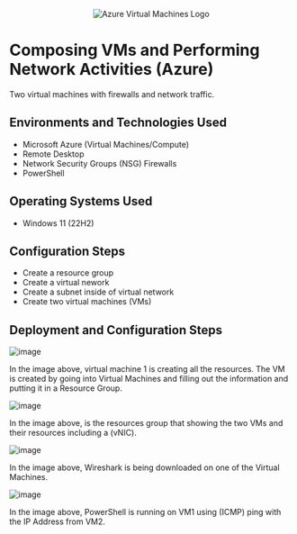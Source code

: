 <p align="center">
<img src="https://ms-azuretools.gallerycdn.vsassets.io/extensions/ms-azuretools/vscode-azurevirtualmachines/0.6.5/1684355349075/Microsoft.VisualStudio.Services.Icons.Default" alt="Azure Virtual Machines Logo"/>
</p>

<h1>Composing VMs and Performing Network Activities (Azure)</h1>
  Two virtual machines with firewalls and network traffic.

<h2>Environments and Technologies Used</h2>

- Microsoft Azure (Virtual Machines/Compute)
- Remote Desktop
- Network Security Groups (NSG) Firewalls
- PowerShell

<h2>Operating Systems Used </h2>

- Windows 11 (22H2)

<h2>Configuration Steps</h2>

- Create a resource group
- Create a virtual nework
- Create a subnet inside of virtual network
- Create two virtual machines (VMs)

<h2>Deployment and Configuration Steps</h2>

![image](https://github.com/Keyla-Mendez43/Composing-VMs-and-Performing-Network-Activities/assets/174077223/a90a6e36-365e-4785-8fb2-c213ff042362)

In the image above, virtual machine 1 is creating all the resources. The VM is created by going into Virtual Machines and filling out the information and putting it in a Resource Group.

![image](https://github.com/Keyla-Mendez43/Composing-VMs-and-Performing-Network-Activities/assets/174077223/3ad3d45f-d1a9-4b9b-bd6c-3e64548f087b)

In the image above, is the resources group that showing the two VMs and their resources including a (vNIC).

![image](https://github.com/Keyla-Mendez43/Composing-VMs-and-Performing-Network-Activities/assets/174077223/50324422-cd4d-4cdb-8f53-72e21123f732)

In the image above, Wireshark is being downloaded on one of the Virtual Machines.

![image](https://github.com/Keyla-Mendez43/Composing-VMs-and-Performing-Network-Activities/assets/174077223/0a16439b-0647-4b79-b1fc-d41636c49f33)

In the image above, PowerShell is running on VM1 using (ICMP) ping with the IP Address from VM2.
